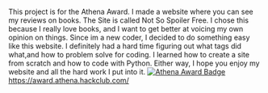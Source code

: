 This project is for the Athena Award. I made a website where you can see my reviews on books. The Site is called Not So Spoiler Free. I chose this because I really love books, and I want to get better at voicing my own opinion on things. Since im a new coder, I decided to do something easy like this website. I definitely had a hard time figuring out what tags did what,and how to problem solve for coding. I learned how to create a site from scratch and how to code with Python. Either way, I hope you enjoy my website and all the hard work I put into it. 
[![Athena Award Badge](https://img.shields.io/endpoint?url=https%3A%2F%2Faward.athena.hackclub.com%2Fapi%2Fbadge)](https://award.athena.hackclub.com?utm_source=readme)
https://award.athena.hackclub.com/
